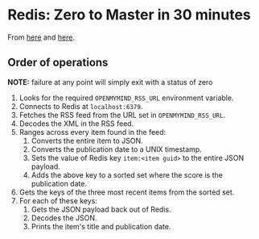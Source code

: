 # Redis: Zero to Master in 30 minutes

From [here](https://www.openmymind.net/2011/11/8/Redis-Zero-To-Master-In-30-Minutes-Part-1/) and
[here](https://www.openmymind.net/2011/11/8/Redis-Zero-To-Master-In-30-Minutes-Part-2/).

## Order of operations

**NOTE:** failure at any point will simply exit with a status of zero

1. Looks for the required `OPENMYMIND_RSS_URL` environment variable.
1. Connects to Redis at `localhost:6379`.
1. Fetches the RSS feed from the URL set in `OPENMYMIND_RSS_URL`.
1. Decodes the XML in the RSS feed.
1. Ranges across every item found in the feed:
    1. Converts the entire item to JSON.
    1. Converts the publication date to a UNIX timestamp.
    1. Sets the value of Redis key `item:<item guid>` to the entire JSON payload.
    1. Adds the above key to a sorted set where the score is the publication date.
1. Gets the keys of the three most recent items from the sorted set.
1. For each of these keys:
    1. Gets the JSON payload back out of Redis.
    1. Decodes the JSON.
    1. Prints the item's title and publication date.
